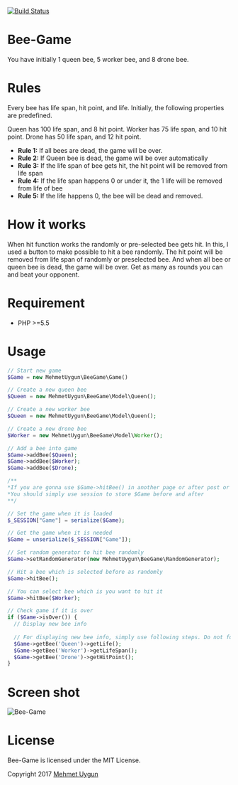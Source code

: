 [![Build Status](https://travis-ci.org/mehmetuygun/bee-game.svg?branch=master)](https://travis-ci.org/mehmetuygun/bee-game)

# Bee-Game

You have initially 1 queen bee, 5 worker bee, and 8 drone bee. 

# Rules

Every bee has life span, hit point, and life. Initially, the following properties are predefined.

  Queen has 100 life span, and 8 hit point.
  Worker has 75 life span, and 10 hit point.
  Drone has 50 life span, and 12 hit point.
  
+ **Rule 1:** If all bees are dead, the game will be over.
+ **Rule 2:** If Queen bee is dead, the game will be over automatically
+ **Rule 3:** If the life span of bee gets hit, the hit point will be removed from life span
+ **Rule 4:** If the life span happens 0 or under it, the 1 life will be removed from life of bee
+ **Rule 5:** If the life happens 0, the bee will be dead and removed.

# How it works

When hit function works the randomly or pre-selected bee gets hit. In this, I used a button to make possible to hit a bee randomly. The hit point will be removed from life span of randomly or preselected bee. And when all bee or queen bee is dead, the game will be over. Get as many as rounds you can and beat your opponent.

# Requirement

+ PHP >=5.5

# Usage

```php
// Start new game
$Game = new MehmetUygun\BeeGame\Game()
```

```php
// Create a new queen bee
$Queen = new MehmetUygun\BeeGame\Model\Queen();
```

```php
// Create a new worker bee
$Queen = new MehmetUygun\BeeGame\Model\Queen();
```

```php
// Create a new drone bee
$Worker = new MehmetUygun\BeeGame\Model\Worker();
```

```php
// Add a bee into game
$Game->addBee($Queen);
$Game->addBee($Worker);
$Game->addBee($Drone);
```
```php
/**
*If you are gonna use $Game->hitBee() in another page or after post or get method which the user can send the information to browser
*You should simply use session to store $Game before and after
**/

// Set the game when it is loaded
$_SESSION["Game"] = serialize($Game);

// Get the game when it is needed
$Game = unserialize($_SESSION["Game"]);
```

```php
// Set random generator to hit bee randomly 
$Game->setRandomGenerator(new MehmetUygun\BeeGame\RandomGenerator);
```

```php
// Hit a bee which is selected before as randomly
$Game->hitBee();
```

```php
// You can select bee which is you want to hit it
$Game->hitBee($Worker);
```

```php
// Check game if it is over 
if ($Game->isOver()) {
  // Display new bee info
  
  // For displaying new bee info, simply use following steps. Do not forget to use the right bee name as following
  $Game->getBee('Queen')->getLife();
  $Game->getBee('Worker')->getLifeSpan();
  $Game->getBee('Drone')->getHitPoint();
}
```
# Screen shot
  ![Bee-Game](https://s29.postimg.org/yfl7wy6zb/game_screen_shot.png)
  
# License

  Bee-Game is licensed under the MIT License.

  Copyright 2017 
  [Mehmet Uygun](https://www.linkedin.com/in/mehmet-uygun "Linkedin Account")

  
